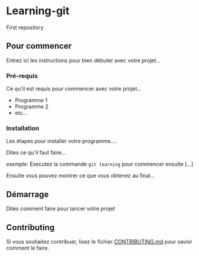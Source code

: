 # Learning-git

First repository

## Pour commencer

Entrez ici les instructions pour bien débuter avec votre projet...

### Pré-requis

Ce qu'il est requis pour commencer avec votre projet...

- Programme 1
- Programme 2
- etc...

### Installation

Les étapes pour installer votre programme....

Dites ce qu'il faut faire...

_exemple_: Executez la commande `git learning` pour commencer ensuite [...]

Ensuite vous pouvez montrer ce que vous obtenez au final...

## Démarrage

Dites comment faire pour lancer votre projet

## Contributing

Si vous souhaitez contribuer, lisez le fichier [CONTRIBUTING.md](https://example.org) pour savoir comment le faire.
